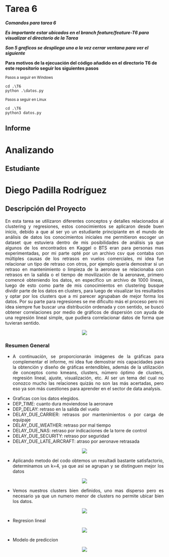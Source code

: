 # Tarea 6


***Comandos para tarea 6***


***Es importante estar ubicados en el branch feature/feature-T6 para visualizar el directorio de la Tarea***

***Son 5 graficos se despliega uno a la vez cerrar ventana para ver el siguiente***

**Para motivos de la ejecuación del código añadido en el directorio T6 de este repositorio seguir los siguientes pasos**

<sub>Pasos a seguir en Windows</sub>
```
cd .\T6
python .\datos.py
```
<sub>Pasos a seguir en Linux</sub>
```
cd .\T6
python3 datos.py
```

## Informe
<div style="text-align: justify">

# Analizando 
## Estudiante
# Diego Padilla Rodríguez

## Descripción del Proyecto

En esta tarea se utilizaron diferentes conceptos y detalles relacionados al clustering y regresiones, estos conocimientos se aplicaron desde buen inicio, debido a que al ser yo un estudiante principiante en el mundo de análisis de datos los conocimientos iniciales me permitieron escoger un dataset que estuviera dentro de mis posibilidades de análisis ya que algunos de los encontrados en Kaggel o BTS eran para personas mas experimentadas, por mi parte opté por un archivo csv que contaba con múltiples causas de los retrasos en vuelos comerciales, mi idea fue relacionar un tipo de retraso con otros, por ejemplo quería demostrar si un retraso en mantenimiento o limpieza de la aeronave se relacionaba con retrasos en la salida o el tiempo de movilización de la aeronave, primero comencé obteniendo los datos, en específico un archivo de 1000 líneas, luego de esto como parte de mis conocimientos en clustering busque dividir parte de los datos en clusters, para luego de visualizar los resultados y optar por los clusters que a mi parecer agrupaban de mejor forma los datos. Por su parte para regresiones se me dificulto más el proceso pero mi idea siempre fue buscar una distribución ordenada y con sentido, se buscó obtener correlaciones por medio de gráficos de dispersión con ayuda de una regresión lineal simple, que pudiera correlacionar datos de forma que tuvieran sentido.


<p align="center">
    <img src="https://github.com/DiegoPadillaRod/ie0217-proyecto/blob/main/Propuesta/Imagenes/Qt.png" />
</p>


### Resumen General

- A continuación, se proporcionarán imágenes de la gráficas para complementar el informe, mi idea fue demostrar mis capacidades para la obtención y diseño de gráficas entendibles, además de la utilización de conceptos como kmeans, clusters, número óptimo de clusters, regresión lineal, ajuste, visualización, etc. Al ser un tema del cual no conozco mucho las relaciones quizás no son las más acertadas, pero eso ya son más cuestiones para aprender en el sector de data analysis.



* Graficas con los datos elegidos.
* DEP_TIME: cuanto dura moviendose la aeronave 
* DEP_DELAY: retraso en la salida del vuelo 
* DELAY_DUE_CARRIER: retrasos por mantenimientos o por carga de equipaje
* DELAY_DUE_WEATHER: retraso por mal tiempo
* DELAY_DUE_NAS: retraso por indicaciones de la torre de control
* DELAY_DUE_SECURITY: retraso por seguridad 
* DELAY_DUE_LATE_AIRCRAFT: atraso por aeronave retrasada

<p align="center">
    <img src="https://github.com/DiegoPadillaRod/ie0217-proyecto/blob/main/Propuesta/Imagenes/1.jpg" />
</p>

* Aplicando metodo del codo obtemos un resultadi bastante satisfactorio, determinamos un k=4, ya que asi se agrupan y se distinguen mejor los datos
<p align="center">
    <img src="https://github.com/DiegoPadillaRod/ie0217-proyecto/blob/main/Propuesta/Imagenes/2.jpg" />
</p>

* Vemos nuestros clusters bien definidos, uno mas disperso pero es necesario ya que un numero menor de clusters no permite ubicar bien los datos.
<p align="center">
    <img src="https://github.com/DiegoPadillaRod/ie0217-proyecto/blob/main/Propuesta/Imagenes/3.jpg" />
</p>

* Regresion lineal
<p align="center">
    <img src="https://github.com/DiegoPadillaRod/ie0217-proyecto/blob/main/Propuesta/Imagenes/4.jpg" />
</p>

* Modelo de prediccion
<p align="center">
    <img src="https://github.com/DiegoPadillaRod/ie0217-proyecto/blob/main/Propuesta/Imagenes/5.1.jpg" />
</p>